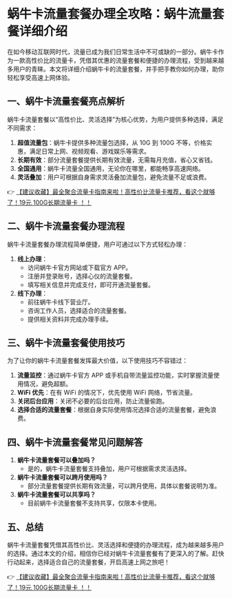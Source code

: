 # 蜗牛卡流量套餐办理全攻略：蜗牛流量套餐详细介绍

在如今移动互联网时代，流量已成为我们日常生活中不可或缺的一部分。蜗牛卡作为一款高性价比的流量卡，凭借其优惠的流量套餐和便捷的办理流程，受到越来越多用户的青睐。本文将详细介绍蜗牛卡的流量套餐，并手把手教你如何办理，助你轻松享受高速上网体验。

## 一、蜗牛卡流量套餐亮点解析

蜗牛卡流量套餐以“高性价比、灵活选择”为核心优势，为用户提供多种选择，满足不同需求：

1. **超值流量包**：蜗牛卡提供多种流量包选择，从 10G 到 100G 不等，价格实惠，满足日常上网、视频观看、游戏娱乐等需求。
2. **长期有效**：部分流量套餐提供长期有效流量，无需每月充值，省心又省钱。
3. **全国通用**：蜗牛卡流量全国通用，无论你在哪里，都能畅享高速网络。
4. **灵活叠加**：用户可根据自身需求灵活叠加流量包，避免流量不足或浪费。

👉 [【建议收藏】最全聚合流量卡指南来啦！高性价比流量卡推荐，看这个就够了！19元 100G长期流量卡 ！！](https://bit.ly/Liuliangka)

## 二、蜗牛卡流量套餐办理流程

蜗牛卡流量套餐办理流程简单便捷，用户可通过以下方式轻松办理：

1. **线上办理**：
    * 访问蜗牛卡官方网站或下载官方 APP。
    * 注册并登录账号，选择心仪的流量套餐。
    * 填写相关信息并完成支付，即可开通流量套餐。
2. **线下办理**：
    * 前往蜗牛卡线下营业厅。
    * 咨询工作人员，选择适合的流量套餐。
    * 提供相关资料并完成办理手续。

## 三、蜗牛卡流量套餐使用技巧

为了让你的蜗牛卡流量套餐发挥最大价值，以下使用技巧不容错过：

1. **流量监控**：通过蜗牛卡官方 APP 或手机自带流量监控功能，实时掌握流量使用情况，避免超额。
2. **WiFi 优先**：在有 WiFi 的情况下，优先使用 WiFi 网络，节省流量。
3. **关闭后台应用**：关闭不必要的后台应用，防止流量偷跑。
4. **选择合适的流量套餐**：根据自身实际使用情况选择合适的流量套餐，避免浪费。

## 四、蜗牛卡流量套餐常见问题解答

1. **蜗牛卡流量套餐可以叠加吗？**
    * 是的，蜗牛卡流量套餐支持叠加，用户可根据需求灵活选择。
2. **蜗牛卡流量套餐可以跨月使用吗？**
    * 部分流量套餐提供长期有效流量，可以跨月使用，具体以套餐说明为准。
3. **蜗牛卡流量套餐可以共享吗？**
    * 目前蜗牛卡流量套餐不支持共享，仅限本卡使用。

## 五、总结

蜗牛卡流量套餐凭借其高性价比、灵活选择和便捷的办理流程，成为越来越多用户的选择。通过本文的介绍，相信你已经对蜗牛卡流量套餐有了更深入的了解。赶快行动起来，选择适合自己的流量套餐，开启高速上网之旅吧！

👉 [【建议收藏】最全聚合流量卡指南来啦！高性价比流量卡推荐，看这个就够了！19元 100G长期流量卡 ！！](https://bit.ly/Liuliangka)